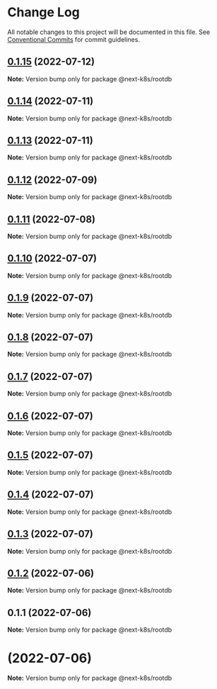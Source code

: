 # Change Log

All notable changes to this project will be documented in this file.
See [Conventional Commits](https://conventionalcommits.org) for commit guidelines.

## [0.1.15](https://github.com/mathiscode/next-k8s/compare/@next-k8s/rootdb@0.1.14...@next-k8s/rootdb@0.1.15) (2022-07-12)

**Note:** Version bump only for package @next-k8s/rootdb





## [0.1.14](https://github.com/mathiscode/next-k8s/compare/@next-k8s/rootdb@0.1.13...@next-k8s/rootdb@0.1.14) (2022-07-11)

**Note:** Version bump only for package @next-k8s/rootdb





## [0.1.13](https://github.com/mathiscode/next-k8s/compare/@next-k8s/rootdb@0.1.12...@next-k8s/rootdb@0.1.13) (2022-07-11)

**Note:** Version bump only for package @next-k8s/rootdb





## [0.1.12](https://github.com/mathiscode/next-k8s/compare/@next-k8s/rootdb@0.1.11...@next-k8s/rootdb@0.1.12) (2022-07-09)

**Note:** Version bump only for package @next-k8s/rootdb





## [0.1.11](https://github.com/mathiscode/next-k8s/compare/@next-k8s/rootdb@0.1.10...@next-k8s/rootdb@0.1.11) (2022-07-08)

**Note:** Version bump only for package @next-k8s/rootdb





## [0.1.10](https://github.com/mathiscode/next-k8s-boilerplate/compare/@next-k8s/rootdb@0.1.9...@next-k8s/rootdb@0.1.10) (2022-07-07)

**Note:** Version bump only for package @next-k8s/rootdb





## [0.1.9](https://github.com/mathiscode/next-k8s-boilerplate/compare/@next-k8s/rootdb@0.1.8...@next-k8s/rootdb@0.1.9) (2022-07-07)

**Note:** Version bump only for package @next-k8s/rootdb





## [0.1.8](https://github.com/mathiscode/next-k8s-boilerplate/compare/@next-k8s/rootdb@0.1.7...@next-k8s/rootdb@0.1.8) (2022-07-07)

**Note:** Version bump only for package @next-k8s/rootdb





## [0.1.7](https://github.com/mathiscode/next-k8s-boilerplate/compare/@next-k8s/rootdb@0.1.6...@next-k8s/rootdb@0.1.7) (2022-07-07)

**Note:** Version bump only for package @next-k8s/rootdb





## [0.1.6](https://github.com/mathiscode/next-k8s-boilerplate/compare/@next-k8s/rootdb@0.1.5...@next-k8s/rootdb@0.1.6) (2022-07-07)

**Note:** Version bump only for package @next-k8s/rootdb





## [0.1.5](https://github.com/mathiscode/next-k8s-boilerplate/compare/@next-k8s/rootdb@0.1.4...@next-k8s/rootdb@0.1.5) (2022-07-07)

**Note:** Version bump only for package @next-k8s/rootdb





## [0.1.4](https://github.com/mathiscode/next-k8s-boilerplate/compare/@next-k8s/rootdb@0.1.3...@next-k8s/rootdb@0.1.4) (2022-07-07)

**Note:** Version bump only for package @next-k8s/rootdb





## [0.1.3](https://github.com/mathiscode/next-k8s-boilerplate/compare/@next-k8s/rootdb@0.1.2...@next-k8s/rootdb@0.1.3) (2022-07-07)

**Note:** Version bump only for package @next-k8s/rootdb





## [0.1.2](https://github.com/mathiscode/next-k8s-boilerplate/compare/@next-k8s/rootdb@0.1.1...@next-k8s/rootdb@0.1.2) (2022-07-06)

**Note:** Version bump only for package @next-k8s/rootdb





## 0.1.1 (2022-07-06)

**Note:** Version bump only for package @next-k8s/rootdb





#  (2022-07-06)

**Note:** Version bump only for package @next-k8s/rootdb

